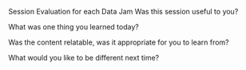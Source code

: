 Session Evaluation for each Data Jam
Was this session useful to you?

What was one thing you learned today?

Was the content relatable, was it appropriate for you to learn from?

What would you like to be different next time?

